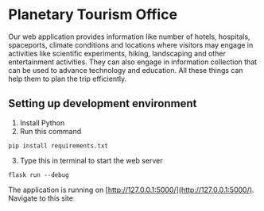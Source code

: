 # Planetary Tourism Office

Our web application provides information like number of hotels, hospitals, spaceports, climate conditions and locations where visitors may engage in activities like scientific experiments, hiking, landscaping and other entertainment activities. They can also engage in information collection that can be used to advance technology and education. All these things can help them to plan the trip efficiently.

## Setting up development environment
1. Install Python
2. Run this command
```
pip install requirements.txt
```

3. Type this in terminal to start the web server
```
flask run --debug
```

 The application is running on  [http://127.0.0.1:5000/](http://127.0.0.1:5000/). Navigate to this site
